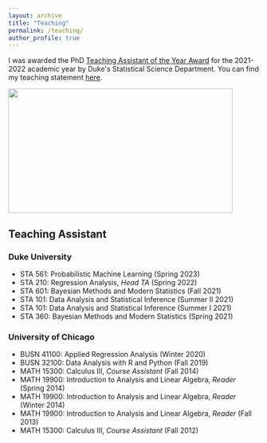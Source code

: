 ```yaml
---
layout: archive
title: "Teaching"
permalink: /teaching/
author_profile: true
---
```


I was awarded the PhD [Teaching Assistant of the Year Award](https://stat.duke.edu/past-recipients) for the 2021-2022 academic year by Duke's Statistical Science Department. You can find my teaching statement [here]().


<img src="teaching3.png" width="450" height="250">
                                                                                                                                                     
                                                                                                                                                     
## Teaching Assistant

### Duke University
* STA 561: Probabilistic Machine Learning (Spring 2023)
* STA 210: Regression Analysis, *Head TA* (Spring 2022)
* STA 601: Bayesian Methods and Modern Statistics (Fall 2021)
* STA 101: Data Analysis and Statistical Inference (Summer II 2021)
* STA 101: Data Analysis and Statistical Inference (Summer I 2021)
* STA 360: Bayesian Methods and Modern Statistics (Spring 2021)

### University of Chicago
* BUSN 41100: Applied Regression Analysis (Winter 2020)
* BUSN 32100: Data Analysis with R and Python (Fall 2019)
* MATH 15300: Calculus III, *Course Assistant* (Fall 2014)
* MATH 19900: Introduction to Analysis and Linear Algebra, *Reader* (Spring 2014)
* MATH 19900: Introduction to Analysis and Linear Algebra, *Reader* (Winter 2014)
* MATH 19900: Introduction to Analysis and Linear Algebra, *Reader* (Fall 2013)
* MATH 15300: Calculus III, *Course Assistant* (Fall 2012)
